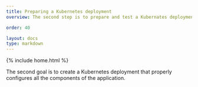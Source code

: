 ```yaml
---
title: Preparing a Kubernetes deployment
overview: The second step is to prepare and test a Kubernates deployment 

order: 40

layout: docs
type: markdown
---
```

{% include home.html %}

The second goal is to create a Kubernetes deployment that properly configures
all the components of the application.
